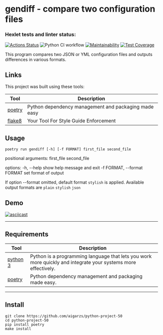 # gendiff - compare two configuration files
### Hexlet tests and linter status:
[![Actions Status](https://github.com/aigarzs/python-project-50/actions/workflows/hexlet-check.yml/badge.svg)](https://github.com/aigarzs/python-project-50/actions)
![Python CI workflow](https://github.com/aigarzs/python-project-50/actions/workflows/python_ci.yml/badge.svg)
[![Maintainability](https://api.codeclimate.com/v1/badges/97015e3e7bc8423ec52b/maintainability)](https://codeclimate.com/github/aigarzs/python-project-50/maintainability)
[![Test Coverage](https://api.codeclimate.com/v1/badges/97015e3e7bc8423ec52b/test_coverage)](https://codeclimate.com/github/aigarzs/python-project-50/test_coverage)

This program compares two JSON or YML configuration files 
and outputs differences in various formats.

## Links

This project was built using these tools:

| Tool                                           | Description                                           |
|------------------------------------------------|-------------------------------------------------------|
| [poetry](https://poetry.eustace.io/)           | Python dependency management and packaging made easy  |
| [flake8](https://flake8.pycqa.org/en/latest/)  | Your Tool For Style Guide Enforcement                 |


## Usage

`poetry run gendiff [-h] [-f FORMAT] first_file second_file`

positional arguments:
  first_file
  second_file

options:
  -h, --help                  show help message and exit
  -f FORMAT, --format FORMAT  set format of output


If option --format omitted, default format `stylish` is applied.
Available output formats are `plain` `stylish` `json`


## Demo
[![asciicast](https://asciinema.org/a/KdAJcfbbLxFVwJ081zpw6xs17.svg)](https://asciinema.org/a/KdAJcfbbLxFVwJ081zpw6xs17)

---
## Requirements

| Tool                                          | Description                                                                                                   |
|-----------------------------------------------|---------------------------------------------------------------------------------------------------------------|
| [python 3](https://www.python.org/downloads/) | Python is a programming language that lets you work more quickly and integrate your systems more effectively. |
| [poetry](https://poetry.eustace.io/)          | Python dependency management and packaging made easy.                                                         |


---
## Install
```
git clone https://github.com/aigarzs/python-project-50
cd python-project-50
pip install poetry
make install
```

